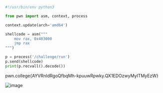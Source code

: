 ```py
#!/usr/bin/env python3

from pwn import asm, context, process

context.update(arch='amd64')

shellcode = asm("""
    mov rax, 0x403000
    jmp rax
""")

p = process('/challenge/run')
p.send(shellcode)
print(p.recvall().decode())
```

pwn.college{AYVRnIdRgoQfbqMh-kpuuwRpwky.QX1EDOzwyMyITMyEzW}

![image](https://github.com/user-attachments/assets/6dcf922f-0d25-4b32-bba5-524a0ccdce0e)
